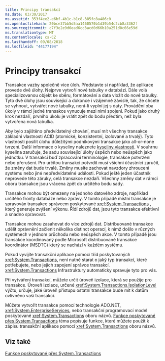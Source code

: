 ```yaml
---
title: Principy transakcí
ms.date: 03/30/2017
ms.assetid: 353f4ee2-e6bf-4b1c-b1c8-385fc8a486c0
ms.openlocfilehash: 20bce37bb5d5aa1460570b1d39b54c2cb8a3362f
ms.sourcegitcommit: c7f3e2e9d6ead6cc3acd0d66b10a251d0c66e59d
ms.translationtype: MT
ms.contentlocale: cs-CZ
ms.lasthandoff: 09/08/2018
ms.locfileid: "44177194"
---
```

# <a name="transaction-fundamentals"></a>Principy transakcí
Transakce vazby společně více úloh. Představte si například, že aplikace provede dvě úlohy. Nejprve vytvoří nové tabulky v databázi. Dále volá specializovanou objekt ke sběru, formátování a data vložit do nové tabulky. Tyto dvě úlohy jsou související a dokonce i vzájemně závislé, tak, že chcete se vyhnout, vytvářet nové tabulky, není-li vyplní jej s daty. Provádění oba úkoly v rámci jedné transakce vynucuje mezi nimi spojení. Pokud jako druhý krok nezdaří, prvního úkolu je vrátit zpět do bodu předtím, než byla vytvořena nová tabulka.  
  
 Aby bylo zajištěno předvídatelný chování, musí mít všechny transakce základní vlastnosti ACID (atomické, konzistentní, izolované a trvalý). Tyto vlastnosti posílit úlohu důležitými podnikovými transakce jako all-or-none tvrzení. Další informace o kyseliny naleznete [kyseliny vlastnosti](https://go.microsoft.com/fwlink/?LinkId=98791). V souhrnu kyselina zaručuje, že sadu související úlohy úspěch nebo neúspěch jako jednotku. V transakci buď zpracování terminologie, transakce potvrzení nebo přerušení. Pro určitou transakci potvrdit musí všichni účastníci zaručit, že změny dat bude trvalé. Změny musíte zachovat navzdory zhroucení systému nebo jiné nepředvídatelné události. Pokud ještě jeden účastník neprovede této záruky, celá transakce nezdaří. Všechny změny dat v rámci oboru transakce jsou vrácena zpět do určitého bodu sady.  
  
 Transakce mohou být omezeny na jednoho datového zdroje, například určitého fronty databáze nebo zprávy. V tomto případě místní transakce je spravován transakce správcem poskytované <xref:System.Transactions> , který generuje zvýšení výkonu. Řídí zdrojů dat, jsou tyto transakce efektivní a snadno spravovat.  
  
 Transakce mohou zasahovat do více zdrojů dat. Distribuované transakce udělit oprávnění začlenit několika distinct operací, k nimž došlo v různých systémech v jednom průchodu nebo neúspěch akce. V tomto případě jsou transakce koordinovaný podle Microsoft distribuované transakce koordinátor (MSDTC) který se nachází v každém systému.  
  
 Pokud vyvíjíte transakční aplikace pomocí tříd poskytovaných <xref:System.Transactions>, není nutné starat o jaký typ transakcí, které potřebujete, nebo jejich zapojení správce transakcí. <xref:System.Transactions> Infrastruktury automaticky spravuje tyto pro vás.  
  
 Při vytváření transakcí, můžete určit úroveň izolace, která se použije pro transakce. Úroveň izolace, určené <xref:System.Transactions.IsolationLevel> výčtu, určuje, jaké úroveň přístupu ostatní transakce bude mít k datům ovlivněno vaši transakci.  
  
 Můžete vytvořit transakce pomocí technologie ADO.NET, <xref:System.EnterpriseServices>, nebo transakční programovací model poskytované <xref:System.Transactions> oboru názvů. [Funkce poskytované přes System.Transactions](../../../../docs/framework/data/transactions/features-provided-by-system-transactions.md) téma popisuje funkce, které můžete použít k zápisu transakční aplikace pomocí <xref:System.Transactions> oboru názvů.  
  
## <a name="see-also"></a>Viz také  
 [Funkce poskytované přes System.Transactions](../../../../docs/framework/data/transactions/features-provided-by-system-transactions.md)
